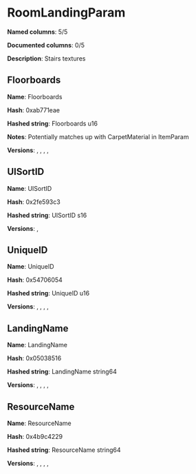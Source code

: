 # RoomLandingParam
**Named columns**: 5/5

**Documented columns**: 0/5

**Description**: Stairs textures
## Floorboards

**Name**: Floorboards

**Hash**: 0xab771eae

**Hashed string**: Floorboards u16

**Notes**: Potentially matches up with CarpetMaterial in ItemParam

**Versions**: , , , , 

## UISortID

**Name**: UISortID

**Hash**: 0x2fe593c3

**Hashed string**: UISortID s16

**Versions**: , 

## UniqueID

**Name**: UniqueID

**Hash**: 0x54706054

**Hashed string**: UniqueID u16

**Versions**: , , , , 

## LandingName

**Name**: LandingName

**Hash**: 0x05038516

**Hashed string**: LandingName string64

**Versions**: , , , , 

## ResourceName

**Name**: ResourceName

**Hash**: 0x4b9c4229

**Hashed string**: ResourceName string64

**Versions**: , , , , 

